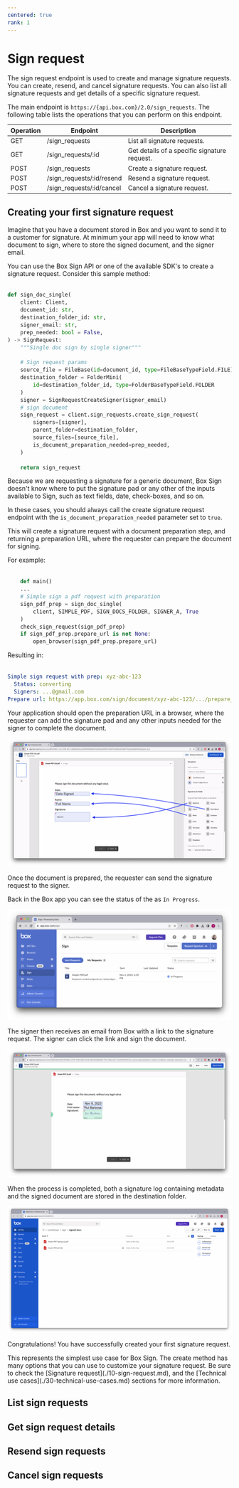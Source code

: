 ```yaml
---
centered: true
rank: 1
---
```


# Sign request

The sign request endpoint is used to create and manage signature requests. 
You can create, resend, and cancel signature requests. 
You can also list all signature requests and get details 
of a specific signature request.

The main endpoint is `https://{api.box.com}/2.0/sign_requests`.
The following table lists the operations that you can perform on this endpoint.

| Operation | Endpoint | Description |
| --- | --- | --- |
| GET | /sign_requests | List all signature requests. |
| GET | /sign_requests/:id | Get details of a specific signature request. |
| POST | /sign_requests | Create a signature request. |
| POST | /sign_requests/:id/resend | Resend a signature request. |
| POST | /sign_requests/:id/cancel | Cancel a signature request. |

## Creating your first signature request

Imagine that you have a document stored in Box and you want to send it to a 
customer for signature. At minimum your app will need to know what document to 
sign, where to store the signed document, and the signer email.

You can use the Box Sign API or one of the available SDK's to create a 
signature request. Consider this sample method:

<Tabs>
  <Tab title='Python Gen SDK'>

```python

def sign_doc_single(
    client: Client,
    document_id: str,
    destination_folder_id: str,
    signer_email: str,
    prep_needed: bool = False,
) -> SignRequest:
    """Single doc sign by single signer"""

    # Sign request params
    source_file = FileBase(id=document_id, type=FileBaseTypeField.FILE)
    destination_folder = FolderMini(
        id=destination_folder_id, type=FolderBaseTypeField.FOLDER
    )
    signer = SignRequestCreateSigner(signer_email)
    # sign document
    sign_request = client.sign_requests.create_sign_request(
        signers=[signer],
        parent_folder=destination_folder,
        source_files=[source_file],
        is_document_preparation_needed=prep_needed,
    )

    return sign_request

```

  </Tab>
</Tabs>

Because we are requesting a signature for a generic document, Box Sign doesn't 
know where to put the signature pad or any other of the inputs available to 
Sign, such as text fields, date, check-boxes, and so on.

In these cases, you should always call the create signature request endpoint 
with the `is_document_preparation_needed` parameter set to `true`. 

This will create a signature request with a document preparation step, and 
returning a preparation URL, where the requester can prepare the document for 
signing.

For example:

<Tabs>
  <Tab title='Python Gen SDK'>

```python

    def main()
    ...
    # Simple sign a pdf request with preparation
    sign_pdf_prep = sign_doc_single(
        client, SIMPLE_PDF, SIGN_DOCS_FOLDER, SIGNER_A, True
    )
    check_sign_request(sign_pdf_prep)
    if sign_pdf_prep.prepare_url is not None:
        open_browser(sign_pdf_prep.prepare_url)

```

  </Tab>
</Tabs>

Resulting in:

```YAML

Simple sign request with prep: xyz-abc-123
  Status: converting
  Signers: ...@gmail.com
Prepare url: https://app.box.com/sign/document/xyz-abc-123/.../prepare_doc/

```

Your application should open the preparation URL in a browser, where the 
requester can add the signature pad and any other inputs needed for the signer 
to complete the document.

![Preparing a document for signature](images/sign-pdf-prep-doc.png)

Once the document is prepared, the requester can send the signature request to 
the signer.

Back in the Box app you can see the status of the as `In Progress`.

![Pending signature request](images/sign-request-pending.png)

The signer then receives an email from Box with a link to the signature 
request. The signer can click the link and sign the document.

![Signing the document](images/sign-pdf-prep-finish-sign.png)

When the process is completed, both a signature log containing metadata and 
the signed document are stored in the destination folder.

![Log and signed document](images/sign-pdf-signed-docs.png)

Congratulations! You have successfully created your first signature request.

<Message type='notice'>
This represents the simplest use case for Box Sign. The create method has many 
options that you can use to customize your signature request.
Be sure to check the [Signature request](./10-sign-request.md), and the 
[Technical use cases](./30-technical-use-cases.md) sections for more 
information.
</Message>

## List sign requests

## Get sign request details

## Resend sign requests

## Cancel sign requests
